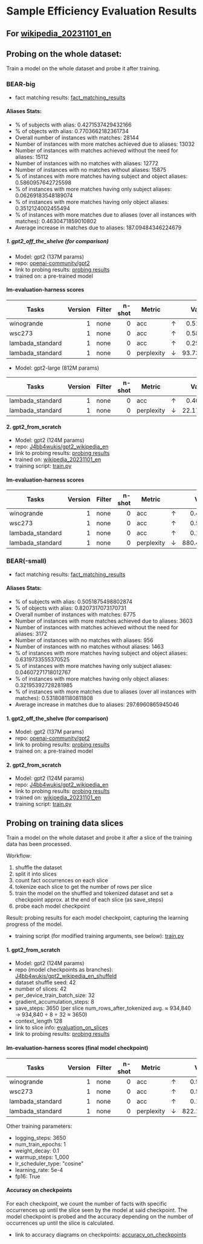# Sample Efficiency Evaluation Results

## For [wikipedia_20231101_en](https://huggingface.co/datasets/wikimedia/wikipedia)

## Probing on the whole dataset:

Train a model on the whole dataset and probe it after training.

### BEAR-big
- fact matching results: [fact_matching_results](/fact_matching_results/BEAR-big/wikimedia_wikipedia_20231101_en)

#### Aliases Stats:

- % of subjects with alias: 0.4271537429432166
- % of objects with alias: 0.7703662182361734
- Overall number of instances with matches: 28144
- Number of instances with more matches achieved due to aliases: 13032
- Number of instances with matches achieved without the need for aliases: 15112
- Number of instances with no matches with aliases: 12772
- Number of instances with no matches without aliases: 15875
- % of instances with more matches having subject and object aliases: 0.5860957642725598
- % of instances with more matches having only subject aliases: 0.06269183548189074
- % of instances with more matches having only object aliases: 0.3512124002455494
- % of instances with more matches due to aliases (over all instances with matches): 0.4630471859010802
- Average increase in matches due to aliases: 187.09484346224679

##### 1. gpt2_off_the_shelve (for comparison)

- Model: gpt2 (137M params)
- repo: [openai-community/gpt2](https://huggingface.co/gpt2)
- link to probing results: [probing results](/probing_results/BEAR-big/gpt2_off_the_shelve/wikimedia_wikipedia_20231101_en)
- trained on: a pre-trained model

#### lm-evaluation-harness scores
|  Tasks   | Version |Filter|n-shot|Metric|   |Value |   |Stderr|
|----------|--------:|------|-----:|------|---|-----:|---|-----:|
|winogrande|       1 |none  |     0|acc   |↑  |0.5162|±  | 0.014|
|wsc273|       1 |none  |     0|acc   |↑  |0.5861|±  |0.0299|
|lambada_standard|       1 |none  |     0|acc       |↑  | 0.2597|±  |0.0061|
|lambada_standard|       1 |none  |     0|perplexity|↓  |93.7302|±  |3.8329|

- Model: gpt2-large (812M params)

|     Tasks      | Version |Filter|n-shot|  Metric  |   | Value |   |Stderr|
|----------------|--------:|------|-----:|----------|---|------:|---|-----:|
|lambada_standard|       1 |none  |     0|acc       |↑  | 0.4040|±  |0.0068|
|lambada_standard|       1 |none  |     0|perplexity|↓  |22.1789|±  |0.7740|

#### 2. gpt2_from_scratch

- Model: gpt2 (124M params)
- repo: [J4bb4wukis/gpt2_wikipedia_en](https://huggingface.co/J4bb4wukis/gpt2_wikipedia_en)
- link to probing results: [probing results](/probing_results/BEAR-big/gpt2_from_scratch/wikimedia_wikipedia_20231101_en)
- trained on: [wikipedia_20231101_en](https://huggingface.co/datasets/wikimedia/wikipedia)
- training script: [train.py](https://github.com/Jabbawukis/sample_efficiency_evaluation/blob/main/model_training_setups/GPT2/wikimedia_wikipedia_20231101_en/train.py)

#### lm-evaluation-harness scores
|  Tasks   | Version |Filter|n-shot|Metric|   |Value |   |Stderr|
|----------|--------:|------|-----:|------|---|-----:|---|-----:|
|winogrande|       1 |none  |     0|acc   |↑  |0.4925|±  |0.0141|
|wsc273|       1 |none  |     0|acc   |↑  |0.5531|±  |0.0301|
|lambada_standard|       1 |none  |     0|acc       |↑  |  0.1527|±  | 0.0050|
|lambada_standard|       1 |none  |     0|perplexity|↓  |880.4093|±  |44.9954|

### BEAR(-small)
- fact matching results: [fact_matching_results](/fact_matching_results/BEAR-small/wikimedia_wikipedia_20231101_en)

#### Aliases Stats:
- % of subjects with alias: 0.5051875498802874
- % of objects with alias: 0.8207317073170731
- Overall number of instances with matches: 6775
- Number of instances with more matches achieved due to aliases: 3603
- Number of instances with matches achieved without the need for aliases: 3172
- Number of instances with no matches with aliases: 956
- Number of instances with no matches without aliases: 1463
- % of instances with more matches having subject and object aliases: 0.6319733555370525
- % of instances with more matches having only subject aliases: 0.04607271718012767
- % of instances with more matches having only object aliases: 0.32195392728281985
- % of instances with more matches due to aliases (over all instances with matches): 0.5318081180811808
- Average increase in matches due to aliases: 297.6960865945046

#### 1. gpt2_off_the_shelve (for comparison)

- Model: gpt2 (137M params)
- repo: [openai-community/gpt2](https://huggingface.co/gpt2)
- link to probing results: [probing results](/probing_results/BEAR-small/gpt2_off_the_shelve/wikimedia_wikipedia_20231101_en)
- trained on: a pre-trained model

#### 2. gpt2_from_scratch

- Model: gpt2 (124M params)
- repo: [J4bb4wukis/gpt2_wikipedia_en](https://huggingface.co/J4bb4wukis/gpt2_wikipedia_en)
- link to probing results: [probing results](/probing_results/BEAR-small/gpt2_from_scratch/wikimedia_wikipedia_20231101_en)
- trained on: [wikipedia_20231101_en](https://huggingface.co/datasets/wikimedia/wikipedia)
- training script: [train.py](https://github.com/Jabbawukis/sample_efficiency_evaluation/blob/main/model_training_setups/GPT2/wikimedia_wikipedia_20231101_en/train.py)

## Probing on training data slices

Train a model on the whole dataset and probe it after a slice of the training data has been processed.

Workflow: 

1. shuffle the dataset 
2. split it into slices
3. count fact occurrences on each slice
4. tokenize each slice to get the number of rows per slice
5. train the model on the shuffled and tokenized dataset and set a checkpoint approx. at the end of each slice (as save_steps)
6. probe each model checkpoint

Result: probing results for each model checkpoint, capturing the learning progress of the model.

- training script (for modified training arguments, see below): [train.py](https://github.com/Jabbawukis/sample_efficiency_evaluation/blob/main/model_training_setups/GPT2/wikimedia_wikipedia_20231101_en/train.py)

#### 1. gpt2_from_scratch
- Model: gpt2 (124M params)
- repo (model checkpoints as branches): [J4bb4wukis/gpt2_wikipedia_en_shuffeld](https://huggingface.co/J4bb4wukis/gpt2_wikipedia_en_shuffeld)
- dataset shuffle seed: 42
- number of slices: 42
- per_device_train_batch_size: 32
- gradient_accumulation_steps: 8
- save_steps: 3650 (per slice num_rows_after_tokenized avg. ≈ 934,840 → 934,840 ÷ 8 ÷ 32 ≈ 3650)
- context_length 128
- link to slice info: [evaluation_on_slices](fact_matching_results/BEAR-big/wikimedia_wikipedia_20231101_en/evaluation_on_slices)
- link to probing results: [probing results](/probing_results/BEAR-big/gpt2_from_scratch/wikimedia_wikipedia_20231101_en/evaluation_on_slices/)

#### lm-evaluation-harness scores (final model checkpoint)
|  Tasks   | Version |Filter|n-shot|Metric|   |Value |   |Stderr|
|----------|--------:|------|-----:|------|---|-----:|---|-----:|
|winogrande|       1 |none  |     0|acc   |↑  |0.5193|±  | 0.014|
|wsc273|       1 |none  |     0|acc   |↑  |0.5165|±  |0.0303|
|lambada_standard|       1 |none  |     0|acc       |↑  |  0.1558|±  | 0.0051|
|lambada_standard|       1 |none  |     0|perplexity|↓  |822.1627|±  |42.0769|

Other training parameters:
- logging_steps: 3650
- num_train_epochs: 1
- weight_decay: 0.1
- warmup_steps: 1_000
- lr_scheduler_type: "cosine"
- learning_rate: 5e-4
- fp16: True

#### Accuracy on checkpoints

For each checkpoint,
we count the number of facts with specific occurrences up until the slice seen by the model at said checkpoint.
The model checkpoint is probed and the accuracy depending on the number of occurrences up until the slice is calculated.

- link to accuracy diagrams on checkpoints: [accuracy_on_checkpoints](/probing_results/BEAR-big/gpt2_from_scratch/wikimedia_wikipedia_20231101_en/evaluation_on_slices/combined_accuracy_plots_grid.png)
